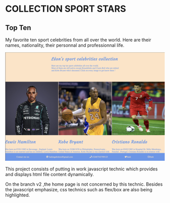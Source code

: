 # COLLECTION SPORT STARS

## Top Ten
My favorite ten sport celebrities from all over the world. 
Here are their names, nationality, their personnal and professionnal life.

![cover](images/readmeImg.png)

This project consists of putting in work javascript technic which provides and displays html file content dynamically.

On the branch v2 ,the home page is not concerned by this technic.
 Besides the javascript emphasize, css technics such as flex/box are also being highlighted.
